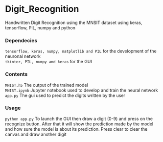 # Digit_Recognition
Handwritten Digit Recognition using the MNSIT dataset using keras, tensorflow, PIL, numpy and python

### Dependecies

`tensorflow, keras, numpy, matplotlib and PIL` for the development of the neuronal network  
`tkinter, PIL, numpy and keras` for the GUI  

### Contents
`MNIST.h5` The output of the trained model  
`MNIST.ipynb` Jupyter notebook used to develop and train the neural network  
`app.py` The gui used to predict the digits written by the user  

### Usage
`python app.py` To launch the GUI then draw a digit (0-9) and press on the recognize button. After that it will show
the prediction made by the model and how sure the model is about its prediction. Press clear to clear the canvas
and draw another digit